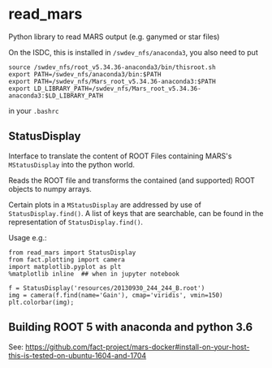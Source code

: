 # read_mars
Python library to read MARS output (e.g. ganymed or star files)

On the ISDC, this is installed in `/swdev_nfs/anaconda3`,
you also need to put

```
source /swdev_nfs/root_v5.34.36-anaconda3/bin/thisroot.sh
export PATH=/swdev_nfs/anaconda3/bin:$PATH
export PATH=/swdev_nfs/Mars_root_v5.34.36-anaconda3:$PATH
export LD_LIBRARY_PATH=/swdev_nfs/Mars_root_v5.34.36-anaconda3:$LD_LIBRARY_PATH
```
in your `.bashrc`

## StatusDisplay
Interface to translate the content of ROOT Files containing MARS's `MStatusDisplay`
into the python world. 

Reads the ROOT file and transforms the contained (and supported) ROOT objects to numpy arrays.

Certain plots in a `MStatusDisplay` are addressed by use of `StatusDisplay.find()`. A list of keys that are searchable, can be found in the representation of `StatusDisplay.find()`.

Usage e.g.:
``` 
from read_mars import StatusDisplay
from fact.plotting import camera
import matplotlib.pyplot as plt
%matplotlib inline  ## when in jupyter notebook

f = StatusDisplay('resources/20130930_244_244_B.root')
img = camera(f.find(name='Gain'), cmap='viridis', vmin=150)
plt.colorbar(img);
```

## Building ROOT 5 with anaconda and python 3.6

See:
https://github.com/fact-project/mars-docker#install-on-your-host-this-is-tested-on-ubuntu-1604-and-1704
